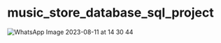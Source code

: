 # music_store_database_sql_project

![WhatsApp Image 2023-08-11 at 14 30 44](https://github.com/Davidlarson1/music_store_database_sql_project/assets/104188842/e5521cea-6e28-4d59-88cd-69e8e83d00dd)
